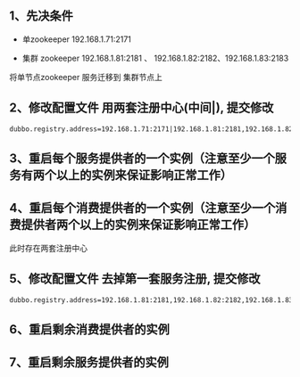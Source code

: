 ## 1、先决条件
- 单zookeeper  192.168.1.71:2171

- 集群 zookeeper 192.168.1.81:2181 、 192.168.1.82:2182、192.168.1.83:2183

将单节点zookeeper 服务迁移到 集群节点上

## 2、修改配置文件 用两套注册中心(中间|), 提交修改
```properties
dubbo.registry.address=192.168.1.71:2171|192.168.1.81:2181,192.168.1.82:2182,192.168.1.83:2183
```

## 3、重启每个服务提供者的一个实例（注意至少一个服务有两个以上的实例来保证影响正常工作）


## 4、重启每个消费提供者的一个实例（注意至少一个消费提供者两个以上的实例来保证影响正常工作）

此时存在两套注册中心


## 5、修改配置文件 去掉第一套服务注册, 提交修改
```properties
dubbo.registry.address=192.168.1.81:2181,192.168.1.82:2182,192.168.1.83:2183
```

## 6、重启剩余消费提供者的实例


## 7、重启剩余服务提供者的实例

